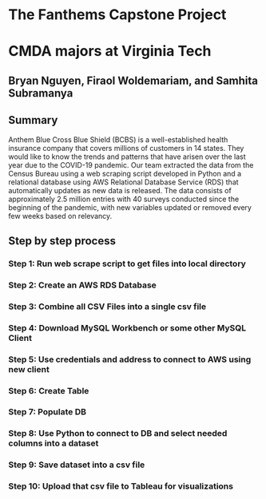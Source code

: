 # The Fanthems Capstone Project
# CMDA majors at Virginia Tech
## Bryan Nguyen, Firaol Woldemariam, and Samhita Subramanya

## Summary
Anthem Blue Cross Blue Shield (BCBS) is a well-established health insurance company that covers millions of customers in 14 states. They would like to know the trends and patterns that have arisen over the last year due to the COVID-19 pandemic. Our team extracted the data from the Census Bureau using a web scraping script developed in Python and a relational database using AWS Relational Database Service (RDS) that automatically updates as new data is released. The data consists of approximately 2.5 million entries with 40 surveys conducted since the beginning of the pandemic, with new variables updated or removed every few weeks based on relevancy.

## Step by step process
### Step 1: Run web scrape script to get files into local directory
### Step 2: Create an AWS RDS Database
### Step 3: Combine all CSV Files into a single csv file
### Step 4: Download MySQL Workbench or some other MySQL Client
### Step 5: Use credentials and address to connect to AWS using new client
### Step 6: Create Table
### Step 7: Populate DB
### Step 8: Use Python to connect to DB and select needed columns into a dataset
### Step 9: Save dataset into a csv file
### Step 10: Upload that csv file to Tableau for visualizations
